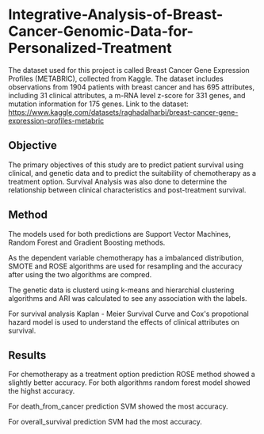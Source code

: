 # Integrative-Analysis-of-Breast-Cancer-Genomic-Data-for-Personalized-Treatment
The dataset used for this project is called Breast Cancer Gene Expression Profiles (METABRIC), collected from Kaggle. The dataset includes observations from 1904 patients with breast cancer and has 695 attributes, including 31 clinical attributes, a m-RNA level z-score for 331 genes, and mutation information for 175 genes.
Link to the dataset: https://www.kaggle.com/datasets/raghadalharbi/breast-cancer-gene-expression-profiles-metabric

## Objective
The primary objectives of this study are to predict patient survival using clinical, and genetic data and to predict the suitability of chemotherapy as a treatment option. Survival Analysis was also done to determine the relationship between clinical characteristics and post-treatment survival.

## Method
The models used for both predictions are  Support Vector Machines, Random Forest and Gradient Boosting methods.

As the dependent variable chemotherapy has a imbalanced distribution, SMOTE and ROSE algorithms are used for resampling and the accuracy after using the two algorithms are compred.

The genetic data is clusterd using k-means and hierarchial clustering algorithms and ARI was calculated to see any association with the labels.

For survival analysis Kaplan - Meier Survival Curve and Cox's propotional hazard model is used to understand the effects of clinical attributes on survival.

## Results
For chemotherapy as a treatment option prediction ROSE method showed a slightly better accuracy. For both algorithms  random forest model showed the highst accuracy.

For death_from_cancer prediction SVM showed the most accuracy.


For overall_survival prediction SVM had the most accuracy.


